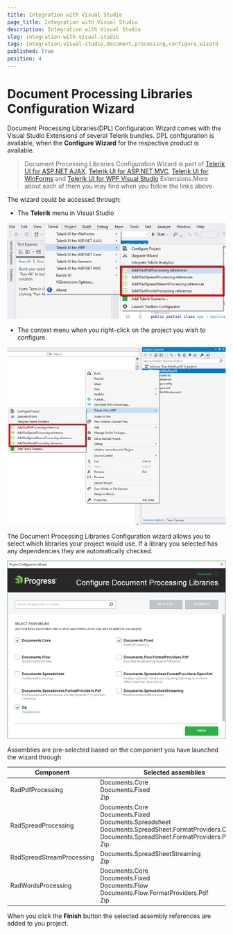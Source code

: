```yaml
---
title: Integration with Visual Studio
page_title: Integration with Visual Studio
description: Integration with Visual Studio
slug: integration-with-visual-studio
tags: integration,visual-studio,document,processing,configure,wizard
published: True
position: 4
---
```

# Document Processing Libraries Configuration Wizard

Document Processing Libraries(DPL) Configuration Wizard comes with the Visual Studio Extensions of several Telerik bundles. DPL configuration is available, when the **Configure Wizard** for the respective product is available.

> Document Processing Libraries Configuration Wizard is part of [Telerik UI for ASP.NET AJAX](https://docs.telerik.com/devtools/aspnet-ajax/general-information/integration-with-visual-studio/visual-studio-extensions/overview), [Telerik UI for ASP.NET MVC](https://docs.telerik.com/aspnet-mvc/vs-integration/introduction), [Telerik UI for WinForms](https://docs.telerik.com/devtools/winforms/installation-deployment-and-distribution/visual-studio-extensions/overview) and [Telerik UI for WPF Visual Studio](https://docs.telerik.com/devtools/wpf/visual-studio-extensions/for-wpf-vs-extensions-overview-wpf) Extensions.More about each of them you may find when you follow the links above.

The wizard could be accessed through:

- The **Telerik** menu in Visual Studio

![DPL Configure Wizard](../images/configure_wizard_telerik_menu_access.png)

- The context menu when you right-click on the project you wish to configure

![DPL Configure Wizard](../images/configure_wizard_context_menu_access.png)

The Document Processing Libraries Configuration wizard allows you to select which libraries your project would use. If a library you selected has any dependencies they are automatically checked.

![DPL Configure Wizard Main Page](../images/dpl_configure_wizard.png)

Assemblies are pre-selected based on the component you have launched the wizard through

|Component  |Selected assemblies  |
|---------|---------|
|RadPdfProcessing    |Documents.Core<br>Documents.Fixed<br>Zip         |
|RadSpreadProcessing     |    Documents.Core<br>Documents.Fixed<br>Documents.Spreadsheet<br>Documents.SpreadSheet.FormatProviders.OpenXml<br>Documents.SpreadSheet.FormatProviders.Pdf<br>Zip     |
|RadSpreadStreamProcessing     |   Documents.SpreadSheetStreaming<br>Zip      |
|RadWordsProcessing     |   Documents.Core<br>Documents.Fixed<br>Documents.Flow<br>Documents.Flow.FormatProviders.Pdf<br>Zip      |

When you click the **Finish** button the selected assembly references are added to you project.